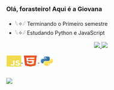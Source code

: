 ### Olá, forasteiro! Aqui é a Giovana
- 𓆩✧𓆪 Terminando o Primeiro semestre
- 𓆩✧𓆪 Estudando Python e JavaScript

<div align="center">
  <a href="https://github.com/GiovanaSierpinski">
  <img width="42%" src="https://github-readme-stats.vercel.app/api?username=GiovanaSierpinski&show_icons=true&theme=tokyonight&include_all_commits=true&count_private=true"/>
  <img width="50%" src="https://github-readme-stats.vercel.app/api/top-langs/?username=GiovanaSierpinski&layout=compact&langs_count=7&theme=tokyonight"/>
</div>
<div style="display: inline_block"><br>
  <img align="center" alt="Gi-Js" height="30" width="40" src="https://raw.githubusercontent.com/devicons/devicon/master/icons/javascript/javascript-plain.svg">
  <img align="center" alt="Gi-HTML" height="30" width="40" src="https://raw.githubusercontent.com/devicons/devicon/master/icons/html5/html5-original.svg">
  <img align="center" alt="Gi-Python" height="30" width="40" src="https://raw.githubusercontent.com/devicons/devicon/master/icons/python/python-original.svg">
</div>

##

<div> 
<a href="https://www.linkedin.com/in/giovana-sierpinski-pascoal-da-silva-464b2320b/" target="_blank"><img src="https://img.shields.io/badge/-LinkedIn-%230077B5?style=for-the-badge&logo=linkedin&logoColor=white" target="_blank"></a> 
 
</div>
